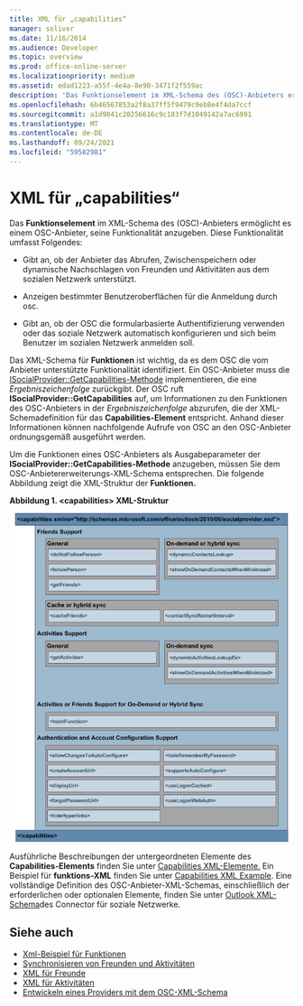 ```yaml
---
title: XML für „capabilities“
manager: soliver
ms.date: 11/16/2014
ms.audience: Developer
ms.topic: overview
ms.prod: office-online-server
ms.localizationpriority: medium
ms.assetid: edad1223-a55f-4e4a-8e90-3471f2f559ac
description: 'Das Funktionselement im XML-Schema des (OSC)-Anbieters ermöglicht es einem OSC-Anbieter, seine Funktionalität anzugeben. Diese Funktionalität umfasst Folgendes:'
ms.openlocfilehash: 6b46567853a2f8a37ff5f9479c9eb8e4f4da7ccf
ms.sourcegitcommit: a1d9041c20256616c9c183f7d1049142a7ac6991
ms.translationtype: MT
ms.contentlocale: de-DE
ms.lasthandoff: 09/24/2021
ms.locfileid: "59582981"
---
```

# <a name="xml-for-capabilities"></a>XML für „capabilities“

Das **Funktionselement** im XML-Schema des (OSC)-Anbieters ermöglicht es einem OSC-Anbieter, seine Funktionalität anzugeben. Diese Funktionalität umfasst Folgendes: 
  
- Gibt an, ob der Anbieter das Abrufen, Zwischenspeichern oder dynamische Nachschlagen von Freunden und Aktivitäten aus dem sozialen Netzwerk unterstützt.
    
- Anzeigen bestimmter Benutzeroberflächen für die Anmeldung durch osc.
    
- Gibt an, ob der OSC die formularbasierte Authentifizierung verwenden oder das soziale Netzwerk automatisch konfigurieren und sich beim Benutzer im sozialen Netzwerk anmelden soll.
    
Das XML-Schema für **Funktionen** ist wichtig, da es dem OSC die vom Anbieter unterstützte Funktionalität identifiziert. Ein OSC-Anbieter muss die [ISocialProvider::GetCapabilities-Methode](isocialprovider-getcapabilities.md) implementieren, die eine  _Ergebniszeichenfolge_ zurückgibt. Der OSC ruft **ISocialProvider::GetCapabilities** auf, um Informationen zu den Funktionen des OSC-Anbieters in der  _Ergebniszeichenfolge_ abzurufen, die der XML-Schemadefinition für das **Capabilities-Element** entspricht. Anhand dieser Informationen können nachfolgende Aufrufe von OSC an den OSC-Anbieter ordnungsgemäß ausgeführt werden. 
  
Um die Funktionen eines OSC-Anbieters als Ausgabeparameter der **ISocialProvider::GetCapabilities-Methode** anzugeben, müssen Sie dem OSC-Anbietererweiterungs-XML-Schema entsprechen. Die folgende Abbildung zeigt die XML-Struktur der **Funktionen.** 
  
**Abbildung 1. \<capabilities\> XML-Struktur**

![Funktionen für XML-Struktur](media/ol14oscref_Specifyingxmlforcapabilities_image1.gif)
  
Ausführliche Beschreibungen der untergeordneten Elemente des **Capabilities-Elements** finden Sie unter [Capabilities XML-Elemente.](capabilities-xml-elements.md) Ein Beispiel für **funktions-XML** finden Sie unter [Capabilities XML Example](capabilities-xml-example.md). Eine vollständige Definition des OSC-Anbieter-XML-Schemas, einschließlich der erforderlichen oder optionalen Elemente, finden Sie unter [Outlook XML-Schema](outlook-social-connector-provider-xml-schema.md)des Connector für soziale Netzwerke.
  
## <a name="see-also"></a>Siehe auch

- [Xml-Beispiel für Funktionen](capabilities-xml-example.md)  
- [Synchronisieren von Freunden und Aktivitäten](synchronizing-friends-and-activities.md)  
- [XML für Freunde](xml-for-friends.md)  
- [XML für Aktivitäten](xml-for-activities.md)
- [Entwickeln eines Providers mit dem OSC-XML-Schema](developing-a-provider-with-the-osc-xml-schema.md)

